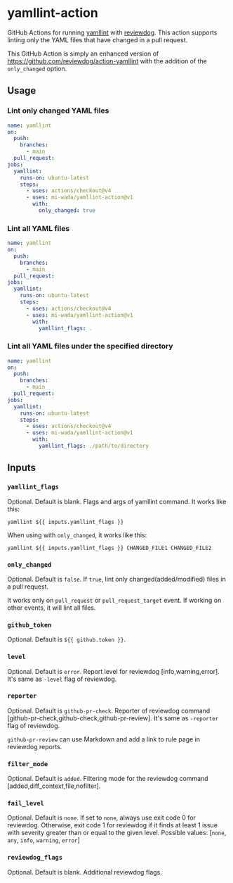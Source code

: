 # yamllint-action

GitHub Actions for running [yamllint](https://github.com/adrienverge/yamllint) with [reviewdog](https://github.com/reviewdog/reviewdog?tab=readme-ov-file#installation). This action supports linting only the YAML files that have changed in a pull request.

This GitHub Action is simply an enhanced version of <https://github.com/reviewdog/action-yamllint> with the addition of the `only_changed` option.

## Usage

### Lint only changed YAML files

```yaml
name: yamllint
on:
  push:
    branches:
      - main
  pull_request:
jobs:
  yamllint:
    runs-on: ubuntu-latest
    steps:
      - uses: actions/checkout@v4
      - uses: mi-wada/yamllint-action@v1
        with:
          only_changed: true
```

### Lint all YAML files

```yaml
name: yamllint
on:
  push:
    branches:
      - main
  pull_request:
jobs:
  yamllint:
    runs-on: ubuntu-latest
    steps:
      - uses: actions/checkout@v4
      - uses: mi-wada/yamllint-action@v1
        with:
          yamllint_flags: .
```

### Lint all YAML files under the specified directory

```yaml
name: yamllint
on:
  push:
    branches:
      - main
  pull_request:
jobs:
  yamllint:
    runs-on: ubuntu-latest
    steps:
      - uses: actions/checkout@v4
      - uses: mi-wada/yamllint-action@v1
        with:
          yamllint_flags: ./path/to/directory
```

## Inputs

### `yamllint_flags`

Optional. Default is blank. Flags and args of yamllint command. It works like this:

```shell
yamllint ${{ inputs.yamllint_flags }}
```

When using with `only_changed`, it works like this:

```shell
yamllint ${{ inputs.yamllint_flags }} CHANGED_FILE1 CHANGED_FILE2
```

### `only_changed`

Optional. Default is `false`. If `true`, lint only changed(added/modified) files in a pull request.

It works only on `pull_request` or `pull_request_target` event. If working on other events, it will lint all files.

### `github_token`

Optional. Default is `${{ github.token }}`.

### `level`

Optional. Default is `error`. Report level for reviewdog [info,warning,error].
It's same as `-level` flag of reviewdog.

### `reporter`

Optional. Default is `github-pr-check`. Reporter of reviewdog command [github-pr-check,github-check,github-pr-review].
It's same as `-reporter` flag of reviewdog.

`github-pr-review` can use Markdown and add a link to rule page in reviewdog reports.

### `filter_mode`

Optional. Default is `added`. Filtering mode for the reviewdog command [added,diff_context,file,nofilter].

### `fail_level`

Optional. Default is `none`. If set to `none`, always use exit code 0 for reviewdog.
Otherwise, exit code 1 for reviewdog if it finds at least 1 issue with severity greater than or equal to the given level.
Possible values: [`none`, `any`, `info`, `warning`, `error`]

### `reviewdog_flags`

Optional. Default is blank. Additional reviewdog flags.
